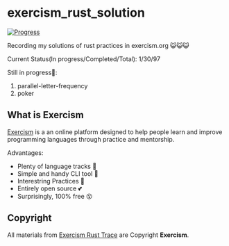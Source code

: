 # exercism_rust_solution

[![Progress](https://img.shields.io/badge/Progress-31%25-brightgreen)]()

Recording my solutions of rust practices in exercism.org 😺😺😺

Current Status(In progress/Completed/Total): 1/30/97

Still in progress👷:

1. parallel-letter-frequency
2. poker

## What is Exercism

[Exercism](https://exercism.org/tracks/rust) is a an online platform designed to help people learn and improve programming languages through practice and mentorship.

Advantages:
- Plenty of language tracks 🎯
- Simple and handy CLI tool 🧰
- Interestring Practices 🥰
- Entirely open source 💕
- Surprisingly, 100% free 😮

## Copyright

All materials from [Exercism Rust Trace](https://exercism.org/tracks/rust) are Copyright **Exercism**.